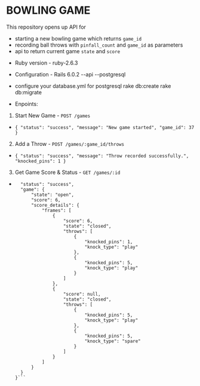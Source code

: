 # BOWLING GAME

This repository opens up API for
- starting a new bowling game which returns `game_id`
- recording ball throws with `pinfall_count` and `game_id` as parameters
- api to return current game `state` and `score`

* Ruby version - ruby-2.6.3

* Configuration - Rails 6.0.2 --api --postgresql

* configure your database.yml for postgresql
  rake db:create
  rake db:migrate

* Enpoints:
1. Start New Game - `POST /games`
- `{ "status": "success", "message": "New game started", "game_id": 37 }`
2. Add a Throw - `POST /games/:game_id/throws`
- `{ "status": "success", "message": "Throw recorded successfully.", "knocked_pins": 1 }`
3. Get Game Score & Status - `GET /games/:id`
- ```{
    "status": "success",
    "game": {
        "state": "open",
        "score": 6,
        "score_details": {
            "frames": [
                {
                    "score": 6,
                    "state": "closed",
                    "throws": [
                        {
                            "knocked_pins": 1,
                            "knock_type": "play"
                        },
                        {
                            "knocked_pins": 5,
                            "knock_type": "play"
                        }
                    ]
                },
                {
                    "score": null,
                    "state": "closed",
                    "throws": [
                        {
                            "knocked_pins": 5,
                            "knock_type": "play"
                        },
                        {
                            "knocked_pins": 5,
                            "knock_type": "spare"
                        }
                    ]
                }
            ]
        }
    }
  }```